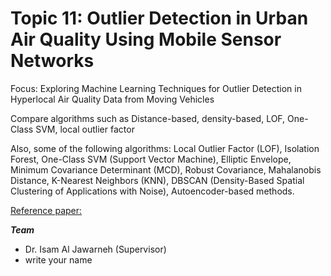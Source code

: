 # Topic 11: Outlier Detection in Urban Air Quality Using Mobile Sensor Networks

Focus: Exploring Machine Learning Techniques for Outlier Detection in Hyperlocal Air Quality Data from Moving Vehicles 

Compare algorithms such as Distance-based, density-based, LOF, One-Class SVM, local outlier factor 

Also, some of the following algorithms: Local Outlier Factor (LOF), Isolation Forest, One-Class SVM (Support Vector Machine), Elliptic Envelope, Minimum Covariance Determinant (MCD), Robust Covariance,  Mahalanobis Distance, K-Nearest Neighbors (KNN), DBSCAN (Density-Based Spatial Clustering of Applications with Noise), Autoencoder-based methods. 

[Reference paper:](https://www.researchgate.net/publication/347760084_Large-Scale_Outlier_Detection_for_Low-Cost_PM10_Sensors)

***Team***
- Dr. Isam Al Jawarneh (Supervisor)
- write your name
